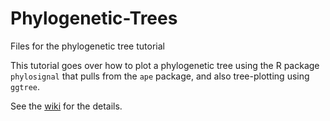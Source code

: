 # Phylogenetic-Trees
Files for the phylogenetic tree tutorial

This tutorial goes over how to plot a phylogenetic tree using the R package `phylosignal` that pulls from the `ape` package, and also tree-plotting using `ggtree`.

See the [wiki](https://github.com/UofS-EcoTox-Lab/Phylogenetic-Trees/wiki) for the details.
